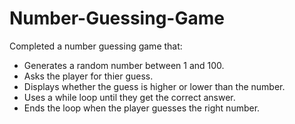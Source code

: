 # Number-Guessing-Game

Completed a number guessing game that:
- Generates a random number between 1 and 100.
- Asks the player for thier guess.
- Displays whether the guess is higher or lower than the number.
- Uses a while loop until they get the correct answer.
- Ends the loop when the player guesses the right number.